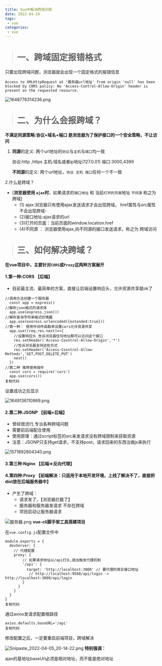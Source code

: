 ```yaml
---
title: Vue中解决跨域问题
date: 2022-04-19
tags:
 - vue
categories:
 - vue
---
```


> # 一、跨域固定报错格式

只要出现跨域问题，浏览器就会出现一个固定格式的报错信息

```
Access to XMLHttpRequest at '服务器url地址' from origin 'null' has been blocked by CORS policy: No 'Access-Control-Allow-Origin' header is present on the requested resource.
```

![1648776314236.png](https://p1-juejin.byteimg.com/tos-cn-i-k3u1fbpfcp/aa3fef0f6da4409fb561b83fcf9c7ccf~tplv-k3u1fbpfcp-zoom-in-crop-mark:1304:0:0:0.awebp?)

> # 二、为什么会报跨域？

**不满足同源策略:协议+域名+端口 是浏览器为了保护接口的一个安全策略，不让访问**

1. **同源**的定义: 两个url地址的`协议`与`主机`与`端口`均一致

   协议:http ,https  主机:域名或者ip地址(127.0.01)   端口:3000,4399

   **不同源**的定义: 两个url地址，`协议 主机 端口`任何一个不一致

2.什么是跨域？

- [**浏览器使用 `ajax`时**，如果请求的`接口地址` 和 当前`打开的页面`地址 `不同源` 称之为跨域]
  - (1) ajax:浏览器只有使用ajax发送请求才会出现跨域。 href属性与src属性不会出现跨域-
  - (2)接口地址:ajax请求的url
  - (3)打开的页面：当前页面的window.location.href
  - (4)不同源 ： 浏览器使用ajax,向不同源的接口发送请求，称之为 跨域访问

> # 三、如何解决跨域？

**在vue项目中，主要针对`CORS`或`Proxy`这两种方案展开**

#### 1.第一种:CORS  【后端】

- 目前最主流、最简单的方案，直接让后端设置响应头，允许资源共享就ok了

```
//调用方法创建一个服务器
  const app = express()
//解析json格式的请求体
  app.use(express.json())
//解析查询字符串格式的情趣 
  app.use(exoress.urlencoded({extended:true}))
//第一种： 使用中间件函数来设置cors允许资源共享
  app.use((req.res.next)=>{
    //设置响应头 告诉浏览器任何地址都可以访问这个接口
    res.setHeader('Access-Cosntrol-Allow-Origin','*')
    //告诉浏览器支持这些方式
    res.setHeader('Access-Cosntrol-Allow-Methods','GET,POST,DELETE,PUT')
    next()
  })
//第二种 推荐使用插件
  const cors = require('cors')
  app.use(cors())
复制代码
```

设置成功之后显示

![1649136110969.png](https://p9-juejin.byteimg.com/tos-cn-i-k3u1fbpfcp/03a5b753d4d94ec8bf2d084780cc9e96~tplv-k3u1fbpfcp-zoom-in-crop-mark:1304:0:0:0.awebp?)

#### 2.第二种:JSONP   【前端+后端】

- 曾经很流行,专治各种跨域问题
- 需要前后端配合使用
- 使用原理：通过script标签的src来发请求没有跨域限制来获取资源
- 注意：JSONP只支持get请求，不支持post，请求回来的东西当做js来执行

![1571892804340.png](https://p3-juejin.byteimg.com/tos-cn-i-k3u1fbpfcp/9146468b89fe403981e976fb4f016e09~tplv-k3u1fbpfcp-zoom-in-crop-mark:1304:0:0:0.awebp?)

#### 3.第三种:Nginx  【后端=>反向代理】

#### 4.第四种:Proxy 【前端解决：只适用于本地开发环境，上线了解决不了，直接把dist放在后端服务器中】

- 产生了跨域：
  - 请求发了，【浏览器拦截了】
  - 服务器和服务器发请求 不存在跨域
  - 项目启动让服务器请求

![服务器.png](https://p1-juejin.byteimg.com/tos-cn-i-k3u1fbpfcp/113ecc41784e42b3be4f446bde4fc3ca~tplv-k3u1fbpfcp-zoom-in-crop-mark:1304:0:0:0.awebp?) **vue-cli脚手架工具搭建项目**

在`vue.config.js`配置文件中

```
module.exports = {
  devServer: {
    // 代理配置
    proxy: {
        // 如果请求地址以/api打头,就出触发代理机制
        '/api': {
          target: 'http://localhost:3000' // 要代理的真实接口地址
           // http://localhost:9588/api/login -> http://localhost:3000/api/login
        }
      }
    }
  }
}
复制代码
```

通过axios发请求配置根路径

```
axios.defaults.baseURL='/api'
复制代码
```

修改配置之后，一定要重启前端项目，跨域解决

![Snipaste_2022-04-05_20-14-22.png](https://p1-juejin.byteimg.com/tos-cn-i-k3u1fbpfcp/66d88acafd6747129ff6396ffba149e2~tplv-k3u1fbpfcp-zoom-in-crop-mark:1304:0:0:0.awebp?) **特别强调：**

ajax的基地址baseUrl必须是相对地址，而不能是绝对地址
